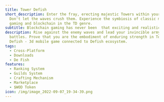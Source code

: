 ```yaml
---
title: Tower Defish
short_description: Enter the fray, erecting majestic Towers within your empire.
  Don't let the waves crush them. Experience the symbiosis of classic mobile 3D
  gaming and blockchain in the TD genre.
subtitle: Blockchain gaming has never been  that exciting and realistic.
description: Rise against the enemy waves and lead your invincible army in
  battles. Prove that you are the embodiment of enduring strength in Tower
  Defish - 3d mobile game connected to Defish ecosystem.
tags:
  - Cross-Platform
  - Downloads
  - De Fish
features:
  - Ranking System
  - Guilds System
  - Crafting Mechanism
  - Marketplace
  - $WOD Token
icon: /img/image_2022-09-07_19-34-39.png
---
```

